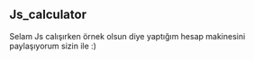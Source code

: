 ## Js_calculator

Selam Js calışırken örnek olsun diye yaptığım hesap makinesini paylaşıyorum sizin ile :)
